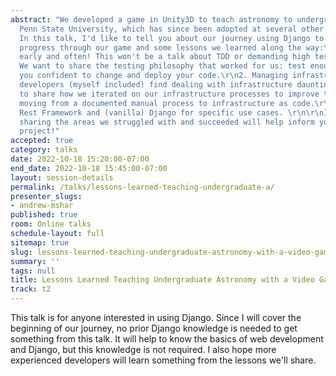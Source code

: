 ```yaml
---
abstract: "We developed a game in Unity3D to teach astronomy to undergraduates at
  Penn State University, which has since been adopted at several other universities.
  In this talk, I'd like to tell you about our journey using Django to track student
  progress through our game and some lessons we learned along the way:\r\n\r\n1. Test
  early and often! This won't be a talk about TDD or demanding high test coverage.
  We want to share the testing philosophy that worked for us: test enough to make
  you confident to change and deploy your code.\r\n2. Managing infrastructure. Many
  developers (myself included) find dealing with infrastructure daunting. I'd like
  to share how we iterated on our infrastructure processes to improve them over time,
  moving from a documented manual process to infrastructure as code.\r\n3. Using Django
  Rest Framework and (vanilla) Django for specific use cases. \r\n\r\nI hope that
  sharing the areas we struggled with and succeeded will help inform your next Django
  project!"
accepted: true
category: talks
date: 2022-10-18 15:20:00-07:00
end_date: 2022-10-18 15:45:00-07:00
layout: session-details
permalink: /talks/lessons-learned-teaching-undergraduate-a/
presenter_slugs:
- andrew-mshar
published: true
room: Online talks
schedule-layout: full
sitemap: true
slug: lessons-learned-teaching-undergraduate-astronomy-with-a-video-game
summary: ''
tags: null
title: Lessons Learned Teaching Undergraduate Astronomy with a Video Game
track: t2
---
```


This talk is for anyone interested in using Django. Since I will cover the beginning of our journey, no prior Django knowledge is needed to get something from this talk. It will help to know the basics of web development and Django, but this knowledge is not required. I also hope more experienced developers will learn something from the lessons we'll share.
